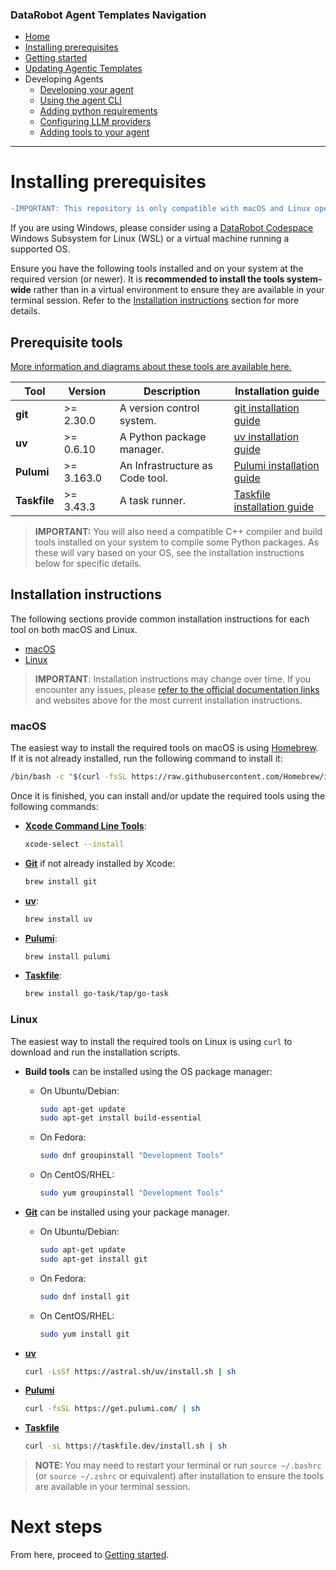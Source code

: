 ### DataRobot Agent Templates Navigation

- [Home](/README.md)
- [Installing prerequisites](/docs/getting-started-prerequisites.md)
- [Getting started](/docs/getting-started.md)
- [Updating Agentic Templates](/docs/getting-started-updating.md)
- Developing Agents
  - [Developing your agent](/docs/developing-agents.md)
  - [Using the agent CLI](/docs/developing-agents-cli.md)
  - [Adding python requirements](/docs/developing-agents-python-requirements.md)
  - [Configuring LLM providers](/docs/developing-agents-llm-providers.md)
  - [Adding tools to your agent](/docs/developing-agents-tools.md)
---

# Installing prerequisites

```diff
-IMPORTANT: This repository is only compatible with macOS and Linux operating systems.
```

If you are using Windows, please consider using a [DataRobot Codespace](https://docs.datarobot.com/en/docs/workbench/wb-notebook/codespaces/index.html) Windows Subsystem for Linux (WSL) or a virtual machine running a supported OS.

Ensure you have the following tools installed and on your system at the required version (or newer).
It is **recommended to install the tools system-wide** rather than in a virtual environment to ensure they are available in your terminal session.
Refer to the [Installation instructions](#installation-instructions) section for more details.

## Prerequisite tools

[More information and diagrams about these tools are available here.](/docs/uv-task-pulumi.md)

| Tool         | Version    | Description                     | Installation guide                                                                      |
|--------------|------------|---------------------------------|-----------------------------------------------------------------------------------------|
| **git**      | >= 2.30.0  | A version control system.       | [git installation guide](https://git-scm.com/book/en/v2/Getting-Started-Installing-Git) |
| **uv**       | >= 0.6.10  | A Python package manager.       | [uv installation guide](https://docs.astral.sh/uv/getting-started/installation/)        |
| **Pulumi**   | >= 3.163.0 | An Infrastructure as Code tool. | [Pulumi installation guide](https://www.pulumi.com/docs/iac/download-install/)          |
| **Taskfile** | >= 3.43.3  | A task runner.                  | [Taskfile installation guide](https://taskfile.dev/docs/installation)                   |

> **IMPORTANT:** You will also need a compatible C++ compiler and build tools installed on your system to compile some Python packages.
> As these will vary based on your OS, see the installation instructions below for specific details.

## Installation instructions

The following sections provide common installation instructions for each tool on both macOS and Linux.

- [macOS](#macos)
- [Linux](#linux)

> **IMPORTANT**: Installation instructions may change over time. If you encounter any issues, please [refer to the official documentation links](#prerequisite-tools) and websites above for the most current installation instructions.

### macOS

The easiest way to install the required tools on macOS is using [Homebrew](https://brew.sh/).
If it is not already installed, run the following command to install it:

```bash
/bin/bash -c "$(curl -fsSL https://raw.githubusercontent.com/Homebrew/install/HEAD/install.sh)"
```

Once it is finished, you can install and/or update the required tools using the following commands:

- [**Xcode Command Line Tools**](https://developer.apple.com/documentation/xcode/):

  ```bash
  xcode-select --install
  ```

- [**Git**](https://git-scm.com/book/en/v2/Getting-Started-Installing-Git) if not already installed by Xcode:

  ```bash
  brew install git
  ```

- [**uv**](https://docs.astral.sh/uv/getting-started/installation/):
  ```bash
  brew install uv
  ```

- [**Pulumi**](https://www.pulumi.com/docs/iac/download-install/):
  ```bash
  brew install pulumi
  ```

- [**Taskfile**](https://taskfile.dev/docs/installation):
  
  ```bash
  brew install go-task/tap/go-task
  ```
  
### Linux

The easiest way to install the required tools on Linux is using `curl` to download and run the installation scripts.

- **Build tools** can be installed using the OS package manager:
  - On Ubuntu/Debian:

    ```bash
    sudo apt-get update
    sudo apt-get install build-essential
    ```
  
  - On Fedora:
  
    ```bash
    sudo dnf groupinstall "Development Tools"
    ```

  - On CentOS/RHEL:
  
    ```bash
    sudo yum groupinstall "Development Tools"
    ```

- [**Git**](https://git-scm.com/book/en/v2/Getting-Started-Installing-Git) can be installed using your package manager.
  - On Ubuntu/Debian:
  
    ```bash
    sudo apt-get update
    sudo apt-get install git
    ```

  - On Fedora:
  
    ```bash
    sudo dnf install git
    ```

  - On CentOS/RHEL:
  
    ```bash
    sudo yum install git
    ```

- [**uv**](https://docs.astral.sh/uv/getting-started/installation/)

  ```bash
  curl -LsSf https://astral.sh/uv/install.sh | sh
  ```

- [**Pulumi**](https://www.pulumi.com/docs/iac/download-install/)

  ```bash
  curl -fsSL https://get.pulumi.com/ | sh
  ```

- [**Taskfile**](https://taskfile.dev/docs/installation)

  ```bash
  curl -sL https://taskfile.dev/install.sh | sh
  ```

> **NOTE:** You may need to restart your terminal or run `source ~/.bashrc` (or `source ~/.zshrc` or equivalent)
> after installation to ensure the tools are available in your terminal session.

# Next steps

From here, proceed to [Getting started](/docs/getting-started.md).

